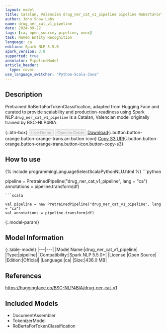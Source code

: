 ```yaml
---
layout: model
title: Catalan, Valencian drug_ner_cat_v1_pipeline pipeline RoBertaForTokenClassification from BSC-NLP4BIA
author: John Snow Labs
name: drug_ner_cat_v1_pipeline
date: 2024-09-22
tags: [ca, open_source, pipeline, onnx]
task: Named Entity Recognition
language: ca
edition: Spark NLP 5.5.0
spark_version: 3.0
supported: true
annotator: PipelineModel
article_header:
  type: cover
use_language_switcher: "Python-Scala-Java"
---
```


## Description

Pretrained RoBertaForTokenClassification, adapted from Hugging Face and curated to provide scalability and production-readiness using Spark NLP.`drug_ner_cat_v1_pipeline` is a Catalan, Valencian model originally trained by BSC-NLP4BIA.

{:.btn-box}
<button class="button button-orange" disabled>Live Demo</button>
<button class="button button-orange" disabled>Open in Colab</button>
[Download](https://s3.amazonaws.com/auxdata.johnsnowlabs.com/public/models/drug_ner_cat_v1_pipeline_ca_5.5.0_3.0_1727048508541.zip){:.button.button-orange.button-orange-trans.arr.button-icon}
[Copy S3 URI](s3://auxdata.johnsnowlabs.com/public/models/drug_ner_cat_v1_pipeline_ca_5.5.0_3.0_1727048508541.zip){:.button.button-orange.button-orange-trans.button-icon.button-copy-s3}

## How to use



<div class="tabs-box" markdown="1">
{% include programmingLanguageSelectScalaPythonNLU.html %}
```python

pipeline = PretrainedPipeline("drug_ner_cat_v1_pipeline", lang = "ca")
annotations =  pipeline.transform(df)   

```
```scala

val pipeline = new PretrainedPipeline("drug_ner_cat_v1_pipeline", lang = "ca")
val annotations = pipeline.transform(df)

```
</div>

{:.model-param}
## Model Information

{:.table-model}
|---|---|
|Model Name:|drug_ner_cat_v1_pipeline|
|Type:|pipeline|
|Compatibility:|Spark NLP 5.5.0+|
|License:|Open Source|
|Edition:|Official|
|Language:|ca|
|Size:|436.0 MB|

## References

https://huggingface.co/BSC-NLP4BIA/drug-ner-cat-v1

## Included Models

- DocumentAssembler
- TokenizerModel
- RoBertaForTokenClassification